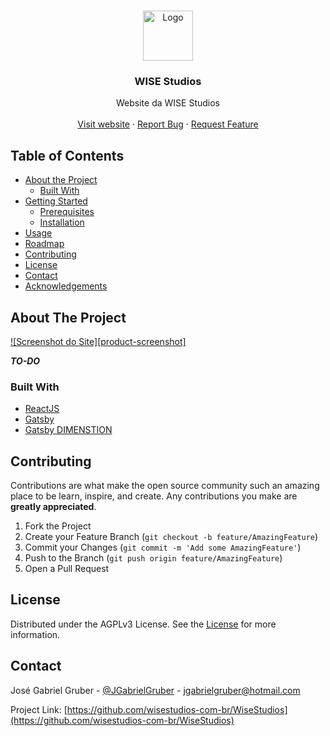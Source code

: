 <!-- TEMPLATE AUTHOR
*** https://github.com/othneildrew/Best-README-Template
--->

<!-- PROJECT LOGO -->
<br />
<p align="center">
  <a href="https://github.com/wisestudios-com-br/WiseStudios/">
    <img src="src/images/logo.png" alt="Logo" height="80">
  </a>

  <h3 align="center">WISE Studios</h3>

  <p align="center">
    Website da WISE Studios
    <br />
    <br />
    <a href="https://wisestudios.com.br">Visit website</a>
    ·
    <a href="https://github.com/wisestudios-com-br/WiseStudios/issues">Report Bug</a>
    ·
    <a href="https://github.com/wisestudios-com-br/WiseStudios/issues">Request Feature</a>
  </p>
</p>



<!-- TABLE OF CONTENTS -->
## Table of Contents

* [About the Project](#about-the-project)
  * [Built With](#built-with)
* [Getting Started](#getting-started)
  * [Prerequisites](#prerequisites)
  * [Installation](#installation)
* [Usage](#usage)
* [Roadmap](#roadmap)
* [Contributing](#contributing)
* [License](#license)
* [Contact](#contact)
* [Acknowledgements](#acknowledgements)



<!-- ABOUT THE PROJECT -->
## About The Project

[![Screenshot do Site][product-screenshot]](https://example.com)

**_TO-DO_**

### Built With
* [ReactJS](https://reactjs.org)
* [Gatsby](https://gatsby.org)
* [Gatsby DIMENSTION](https://www.gatsbyjs.com/starters/codebushi/gatsby-starter-dimension)



<!-- CONTRIBUTING -->
## Contributing

Contributions are what make the open source community such an amazing place to be learn, inspire, and create. Any contributions you make are **greatly appreciated**.

1. Fork the Project
2. Create your Feature Branch (`git checkout -b feature/AmazingFeature`)
3. Commit your Changes (`git commit -m 'Add some AmazingFeature'`)
4. Push to the Branch (`git push origin feature/AmazingFeature`)
5. Open a Pull Request



<!-- LICENSE -->
## License

Distributed under the AGPLv3 License. See the [License](LICENSE) for more information.



<!-- CONTACT -->
## Contact

José Gabriel Gruber - [@JGabrielGruber](https://twitter.com/JGabrielGruber) - jgabrielgruber@hotmail.com

Project Link: [https://github.com/wisestudios-com-br/WiseStudios](https://github.com/wisestudios-com-br/WiseStudios)
